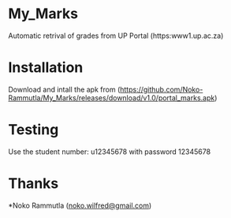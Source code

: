 # My_Marks
Automatic retrival of grades from UP Portal (https:www1.up.ac.za)

# Installation
Download and intall the apk from (https://github.com/Noko-Rammutla/My_Marks/releases/download/v1.0/portal_marks.apk)

# Testing
Use the student number: u12345678 with password 12345678

# Thanks
*Noko Rammutla (noko.wilfred@gmail.com)
